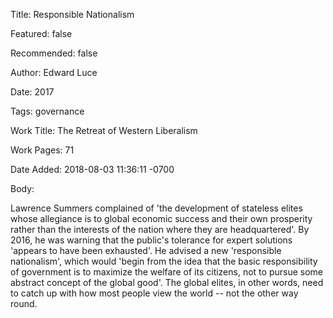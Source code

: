 Title: Responsible Nationalism

Featured: false

Recommended: false

Author: Edward Luce

Date: 2017

Tags: governance

Work Title: The Retreat of Western Liberalism

Work Pages:  71

Date Added: 2018-08-03 11:36:11 -0700

Body:

Lawrence Summers complained of 'the development of stateless elites whose allegiance is to global economic success and their own prosperity rather than the interests of the nation where they are headquartered'. By 2016, he was warning that the public's tolerance for expert solutions 'appears to have been exhausted'. He advised a new 'responsible nationalism', which would 'begin from the idea that the basic responsibility of government is to maximize the welfare of its citizens, not to pursue some abstract concept of the global good'. The global elites, in other words, need to catch up with how most people view the world -- not the other way round.


